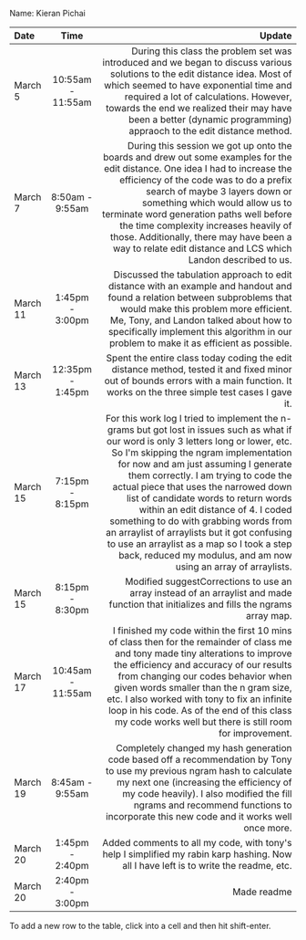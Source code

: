 Name: Kieran Pichai

| Date     |       Time        |                                                                                                                                                                                                                                                                                                                                                                                                                                                                                                                                                                                             Update |
|:---------|:-----------------:|---------------------------------------------------------------------------------------------------------------------------------------------------------------------------------------------------------------------------------------------------------------------------------------------------------------------------------------------------------------------------------------------------------------------------------------------------------------------------------------------------------------------------------------------------------------------------------------------------:|
| March 5  | 10:55am - 11:55am |                                                                                                                                                                                                                                                              During this class the problem set was introduced and we began to discuss various solutions to the edit distance idea. Most of which seemed to have exponential time and required a lot of calculations. However, towards the end we realized their may have been a better (dynamic programming) appraoch to the edit distance method. |
| March 7  |  8:50am - 9:55am  |                                                                                                                                                      During this session we got up onto the boards and drew out some examples for the edit distance. One idea I had to increase the efficiency of the code was to do a prefix search of maybe 3 layers down or something which would allow us to terminate word generation paths well before the time complexity increases heavily of those. Additionally, there may have been a way to relate edit distance and LCS which Landon described to us. |
| March 11 |  1:45pm - 3:00pm  |                                                                                                                                                                                                                                                                                            Discussed the tabulation approach to edit distance with an example and handout and found a relation between subproblems that would make this problem more efficient. Me, Tony, and Landon talked about how to specifically implement this algorithm in our problem to make it as efficient as possible. |
| March 13 | 12:35pm - 1:45pm  |                                                                                                                                                                                                                                                                                                                                                                                                              Spent the entire class today coding the edit distance method, tested it and fixed minor out of bounds errors with a main function. It works on the three simple test cases I gave it. |
| March 15 |  7:15pm - 8:15pm  | For this work log I tried to implement the n-grams but got lost in issues such as what if our word is only 3 letters long or lower, etc. So I'm skipping the ngram implementation for now and am just assuming I generate them correctly. I am trying to code the actual piece that uses the narrowed down list of candidate words to return words within an edit distance of 4. I coded something to do with grabbing words from an arraylist of arraylists but it got confusing to use an arraylist as a map so I took a step back, reduced my modulus, and am now using an array of arraylists. |
| March 15 |  8:15pm - 8:30pm  |                                                                                                                                                                                                                                                                                                                                                                                                                                                             Modified suggestCorrections to use an array instead of an arraylist and made function that initializes and fills the ngrams array map. |
| March 17 | 10:45am - 11:55am |                                                                                                                                                                             I finished my code within the first 10 mins of class then for the remainder of class me and tony made tiny alterations to improve the efficiency and accuracy of our results from changing our codes behavior when given words smaller than the n gram size, etc. I also worked with tony to fix an infinite loop in his code. As of the end of this class my code works well but there is still room for improvement. |
| March 19 |  8:45am - 9:55am  |                                                                                                                                                                                                                                                                                             Completely changed my hash generation code based off a recommendation by Tony to use my previous ngram hash to calculate my next one (increasing the efficiency of my code heavily). I also modified the fill ngrams and recommend functions to incorporate this new code and it works well once more. |
| March 20 |  1:45pm - 2:40pm  |                                                                                                                                                                                                                                                                                                                                                                                                                                                               Added comments to all my code, with tony's help I simplified my rabin karp hashing. Now all I have left is to write the readme, etc. |
| March 20 |  2:40pm - 3:00pm  |                                                                                                                                                                                                                                                                                                                                                                                                                                                                                                                                                                                        Made readme |


To add a new row to the table, click into a cell and then hit shift-enter.
